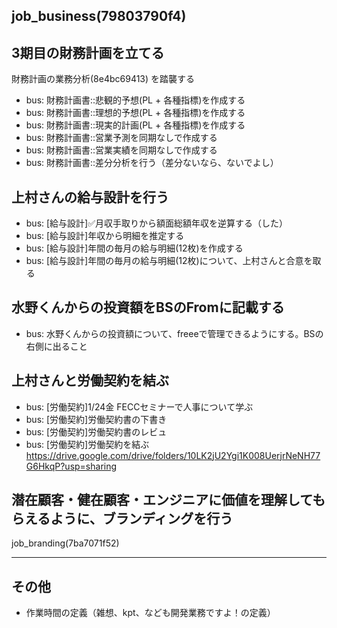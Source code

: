 job_business(79803790f4)
---

## 3期目の財務計画を立てる
財務計画の業務分析(8e4bc69413) を踏襲する

- bus: 財務計画書::悲観的予想(PL + 各種指標)を作成する
- bus: 財務計画書::理想的予想(PL + 各種指標)を作成する
- bus: 財務計画書::現実的計画(PL + 各種指標)を作成する
- bus: 財務計画書::営業予測を同期なしで作成する
- bus: 財務計画書::営業実績を同期なしで作成する
- bus: 財務計画書::差分分析を行う（差分ないなら、ないでよし）

## 上村さんの給与設計を行う
- bus: [給与設計]✅月収手取りから額面総額年収を逆算する（した）
- bus: [給与設計]年収から明細を推定する
- bus: [給与設計]年間の毎月の給与明細(12枚)を作成する
- bus: [給与設計]年間の毎月の給与明細(12枚)について、上村さんと合意を取る


## 水野くんからの投資額をBSのFromに記載する
- bus: 水野くんからの投資額について、freeeで管理できるようにする。BSの右側に出ること

## 上村さんと労働契約を結ぶ
- bus: [労働契約]1/24金 FECCセミナーで人事について学ぶ
- bus: [労働契約]労働契約書の下書き
- bus: [労働契約]労働契約書のレビュ
- bus: [労働契約]労働契約を結ぶ
https://drive.google.com/drive/folders/10LK2jU2Ygi1K008UerjrNeNH77G6HkqP?usp=sharing


## 潜在顧客・健在顧客・エンジニアに価値を理解してもらえるように、ブランディングを行う
job_branding(7ba7071f52)

---
## その他
- 作業時間の定義（雑想、kpt、なども開発業務ですよ！の定義）